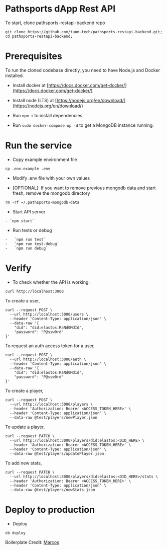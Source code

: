 # Pathsports dApp Rest API

To start, clone pathsports-restapi-backend repo

```
git clone https://github.com/tuum-tech/pathsports-restapi-backend.git;
cd pathsports-restapi-backend;
```

# Prerequisites

To run the cloned codebase directly, you need to have Node.js and Docker installed.

-   Install docker at [https://docs.docker.com/get-docker/](https://docs.docker.com/get-docker/)

-   Install node (LTS) at [https://nodejs.org/en/download/](https://nodejs.org/en/download/)

-   Run `npm i` to install dependencies.
-   Run `sudo docker-compose up -d` to get a MongoDB instance running.

# Run the service

-   Copy example environment file

```
cp .env.example .env
```

-   Modify .env file with your own values

-   [OPTIONAL]: If you want to remove previous mongodb data and start fresh, remove the mongodb directory

```
rm -rf ~/.pathsports-mongodb-data
```

-   Start API server

```
- `npm start`
```

-   Run tests or debug

```
-   `npm run test`
-   `npm run test-debug`
-   `npm run debug`
```

# Verify

-   To check whether the API is working:

```
curl http://localhost:3000
```

To create a user,

```
curl --request POST \
  --url http://localhost:3000/users \
  --header 'Content-Type: application/json' \
  --data-raw '{
	"did": "did:elastos:RaNd0MdId",
	"password": "P@ssw0rd"
}'
```

To request an auth access token for a user,

```
curl --request POST \
  --url http://localhost:3000/auth \
  --header 'Content-Type: application/json' \
  --data-raw '{
	"did": "did:elastos:RaNd0MdId",
	"password": "P@ssw0rd"
}'
```

To create a player,

```
curl --request POST \
  --url http://localhost:3000/players \
  --header 'Authorization: Bearer <ACCESS_TOKEN_HERE>' \
  --header 'Content-Type: application/json' \
  --data-raw @test/players/newPlayer.json
```

To update a player,

```
curl --request PATCH \
  --url http://localhost:3000/players/did:elastos:<DID_HERE> \
  --header 'Authorization: Bearer <ACCESS_TOKEN_HERE>' \
  --header 'Content-Type: application/json' \
  --data-raw @test/players/updatePlayer.json
```

To add new stats,

```
curl --request PATCH \
  --url http://localhost:3000/players/did:elastos:<DID_HERE>/stats \
  --header 'Authorization: Bearer <ACCESS_TOKEN_HERE>' \
  --header 'Content-Type: application/json' \
  --data-raw @test/players/newStats.json
```

# Deploy to production

-   Deploy

```
eb deploy
```

Boilerplate Credit: [Marcos](https://github.com/makinhs/toptal-rest-series/)
